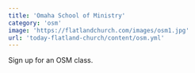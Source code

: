 ```yaml
---
title: 'Omaha School of Ministry'
category: 'osm'
image: 'https://flatlandchurch.com/images/osm1.jpg'
url: 'today-flatland-church/content/osm.yml'
---
```


Sign up for an OSM class.
